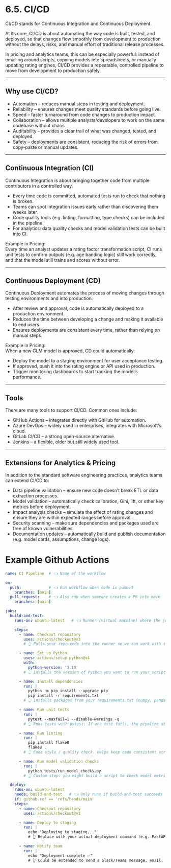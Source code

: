 # 6.5. CI/CD

CI/CD stands for Continuous Integration and Continuous Deployment.

At its core, CI/CD is about automating the way code is built, tested, and deployed, so that changes flow smoothly from development to production without the delays, risks, and manual effort of traditional release processes.

In pricing and analytics teams, this can be especially powerful: instead of emailing around scripts, copying models into spreadsheets, or manually updating rating engines, CI/CD provides a repeatable, controlled pipeline to move from development to production safely.

---

## Why use CI/CD?

- Automation – reduces manual steps in testing and deployment.  
- Reliability – ensures changes meet quality standards before going live.  
- Speed – faster turnaround from code changes to production impact.  
- Collaboration – allows multiple analysts/developers to work on the same codebase without chaos.  
- Auditability – provides a clear trail of what was changed, tested, and deployed.  
- Safety – deployments are consistent, reducing the risk of errors from copy-paste or manual updates.  

---

## Continuous Integration (CI)

Continuous Integration is about bringing together code from multiple contributors in a controlled way.

- Every time code is committed, automated tests run to check that nothing is broken.  
- Teams can spot integration issues early rather than discovering them weeks later.  
- Code quality tools (e.g. linting, formatting, type checks) can be included in the pipeline.  
- For analytics: data quality checks and model validation tests can be built into CI.  

Example in Pricing:  
Every time an analyst updates a rating factor transformation script, CI runs unit tests to confirm outputs (e.g. age banding logic) still work correctly, and that the model still trains and scores without error.

---

## Continuous Deployment (CD)

Continuous Deployment automates the process of moving changes through testing environments and into production.

- After review and approval, code is automatically deployed to a production environment.  
- Reduces the time between developing a change and making it available to end users.  
- Ensures deployments are consistent every time, rather than relying on manual steps.  

Example in Pricing:  
When a new GLM model is approved, CD could automatically:  
- Deploy the model to a staging environment for user acceptance testing.  
- If approved, push it into the rating engine or API used in production.  
- Trigger monitoring dashboards to start tracking the model’s performance.  

---

## Tools

There are many tools to support CI/CD. Common ones include:  

- GitHub Actions – integrates directly with GitHub for automation.  
- Azure DevOps – widely used in enterprises, integrates with Microsoft’s cloud.  
- GitLab CI/CD – a strong open-source alternative.  
- Jenkins – a flexible, older but still widely used tool.  

---

## Extensions for Analytics & Pricing

In addition to the standard software engineering practices, analytics teams can extend CI/CD to:  

- Data pipeline validation – ensure new code doesn’t break ETL or data extraction processes.  
- Model validation – automatically check calibration, Gini, lift, or other key metrics before deployment.  
- Impact analysis checks – simulate the effect of rating changes and ensure they are within expected ranges before approval.  
- Security scanning – make sure dependencies and packages used are free of known vulnerabilities.  
- Documentation updates – automatically build and publish documentation (e.g. model cards, assumptions, change logs).  


# Example Github Actions

```yaml
name: CI Pipeline  # 👈 Name of the workflow

on:
  push:            # 👈 Run workflow when code is pushed
    branches: [main]
  pull_request:    # 👈 Also run when someone creates a PR into main
    branches: [main]

jobs:
  build-and-test:
    runs-on: ubuntu-latest   # 👈 Runner (virtual machine) where the job runs

    steps:
      - name: Checkout repository
        uses: actions/checkout@v3
        # 👆 Pulls your repo code into the runner so we can work with it

      - name: Set up Python
        uses: actions/setup-python@v4
        with:
          python-version: '3.10'
        # 👆 Installs the version of Python you want to run your scripts with

      - name: Install dependencies
        run: |
          python -m pip install --upgrade pip
          pip install -r requirements.txt
        # 👆 Installs packages from your requirements.txt (numpy, pandas, polars, scikit-learn, etc.)

      - name: Run unit tests
        run: |
          pytest --maxfail=1 --disable-warnings -q
        # 👆 Runs tests with pytest. If one test fails, the pipeline stops.

      - name: Run linting
        run: |
          pip install flake8
          flake8 .
        # 👆 Code style / quality check. Helps keep code consistent across the team.

      - name: Run model validation checks
        run: |
          python tests/run_model_checks.py
        # 👆 Custom step: you might build a script to check model metrics, data integrity, or impact analysis

  deploy:
    runs-on: ubuntu-latest
    needs: build-and-test   # 👈 Only runs if build-and-test succeeds
    if: github.ref == 'refs/heads/main'
    steps:
      - name: Checkout repository
        uses: actions/checkout@v3

      - name: Deploy to staging
        run: |
          echo "Deploying to staging..."
          # 👆 Replace with your actual deployment command (e.g. FastAPI app, Azure pipeline, or rating engine API update)

      - name: Notify team
        run: |
          echo "Deployment complete ✅"
          # 👆 Could be extended to send a Slack/Teams message, email, etc.
```
